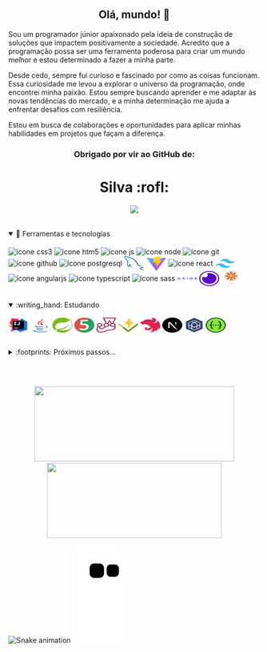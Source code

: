 <h2 align="center"> Olá, mundo! 👋 </h2>
<p>
  Sou um programador júnior apaixonado pela ideia de construção de soluções que impactem positivamente a sociedade. Acredito que a programação possa ser uma ferramenta poderosa para criar um mundo melhor e estou determinado a fazer a minha parte.
</p>
<p>
  Desde cedo, sempre fui curioso e fascinado por como as coisas funcionam. Essa curiosidade me levou a explorar o universo da programação, onde encontrei minha paixão. Estou sempre buscando aprender e me adaptar às novas tendências do mercado, e a minha determinação me ajuda a enfrentar desafios com resiliência.
</p>
<p>
  Estou em busca de colaborações e oportunidades para aplicar minhas habilidades em projetos que façam a diferença.
</p>
<h3 align="center">  Obrigado por vir ao GitHub de:  </h3>
<h1 align="center"> Silva :rofl: </h1>

<p align="center">
  <img src="https://readme-typing-svg.herokuapp.com?font=Norican&size=32&color=015864&center=true&vCenter=true&width=500&lines=Por+vezes+aprendendo+algo+novo.;Outras+vezes+rememorando+o+aprendido.;Sempre+aprimorando." />
</p>

  ##

<details open>
  <summary> 💼 Ferramentas e tecnologias </summary> 
  &nbsp;
  <div style="display: inline_block">
    <img align="center" alt="ícone css3" height="30" width="40" src="https://cdn.jsdelivr.net/gh/devicons/devicon/icons/css3/css3-original.svg" />
    <img align="center" alt="ícone htm5" height="30" width="40" src="https://cdn.jsdelivr.net/gh/devicons/devicon/icons/html5/html5-original.svg" />
    <img align="center" alt="ícone js" height="30" width="40" src="https://cdn.jsdelivr.net/gh/devicons/devicon/icons/javascript/javascript-original.svg" />
    <img align="center" alt="ícone node" height="30" width="40" src="https://cdn.jsdelivr.net/gh/devicons/devicon/icons/nodejs/nodejs-original.svg" />
    <img align="center" alt="ícone git" height="30" width="40" src="https://cdn.jsdelivr.net/gh/devicons/devicon/icons/git/git-original.svg" />
    <img align="center" alt="ícone github" height="30" width="40" src="https://cdn.jsdelivr.net/gh/devicons/devicon/icons/github/github-original.svg" />
    <img align="center" alt="ícone postgresql" height="30" width="40" src="https://cdn.jsdelivr.net/gh/devicons/devicon/icons/postgresql/postgresql-original.svg" />
    <img align="center" alt="ícone mysql" height="30" width="40" src="https://github.com/devicons/devicon/blob/v2.16.0/icons/mysql/mysql-original.svg" />
    <img align="center" alt="ícone vitejs" height="30" width="40" src="https://github.com/devicons/devicon/blob/v2.16.0/icons/vitejs/vitejs-original.svg" />
    <img align="center" alt="ícone react" height="30" width="40" src="https://cdn.jsdelivr.net/gh/devicons/devicon/icons/react/react-original.svg" />
    <img align="center" alt="ícone tailwindcss" height="30" width="40" src="https://github.com/devicons/devicon/blob/v2.16.0/icons/tailwindcss/tailwindcss-original.svg" />
    <img align="center" alt="ícone angularjs" height="30" width="40" src="https://cdn.jsdelivr.net/gh/devicons/devicon/icons/angularjs/angularjs-original.svg" />
    <img align="center" alt="ícone typescript" height="30" width="40" src="https://cdn.jsdelivr.net/gh/devicons/devicon/icons/typescript/typescript-original.svg" />
    <img align="center" alt="ícone sass" height="30" width="40" src="https://cdn.jsdelivr.net/gh/devicons/devicon/icons/sass/sass-original.svg" />
    <img align="center" alt="ícone axios" height="30" width="40" src="https://github.com/devicons/devicon/blob/v2.16.0/icons/axios/axios-plain-wordmark.svg" />
    <img align="center" alt="ícone insomnia" height="30" width="40" src="https://github.com/devicons/devicon/blob/v2.16.0/icons/insomnia/insomnia-original.svg" />
    <img align="center" alt="ícone knexjs" height="30" width="40" src="https://github.com/devicons/devicon/blob/v2.16.0/icons/knexjs/knexjs-original-wordmark.svg" />
  </div>
</details>

  ##

<details open>
  <summary> :writing_hand: Estudando</summary> 
  &nbsp;
  <div style="display: inline_block">
    <img align="center" alt="ícone intellij" height="30" width="40" src="https://github.com/devicons/devicon/blob/v2.16.0/icons/intellij/intellij-original.svg" />
    <img align="center" alt="ícone java" height="30" width="40" src="https://github.com/devicons/devicon/blob/v2.16.0/icons/java/java-original.svg" />
    <img align="center" alt="ícone spring" height="30" width="40" src="https://github.com/devicons/devicon/blob/v2.16.0/icons/spring/spring-original.svg" />
    <img align="center" alt="ícone junit" height="30" width="40" src="https://github.com/devicons/devicon/blob/v2.16.0/icons/junit/junit-original.svg" />
    <img align="center" alt="ícone jest" height="30" width="40" src="https://github.com/devicons/devicon/blob/v2.16.0/icons/jest/jest-plain.svg" />
    <img align="center" alt="ícone vitest" height="30" width="40" src="https://github.com/devicons/devicon/blob/v2.16.0/icons/vitest/vitest-original.svg" />
    <img align="center" alt="ícone nestjs" height="30" width="40" src="https://github.com/devicons/devicon/blob/v2.16.0/icons/nestjs/nestjs-original.svg" />
    <img align="center" alt="ícone nextjs" height="30" width="40" src="https://github.com/devicons/devicon/blob/v2.16.0/icons/nextjs/nextjs-original.svg" />
    <img align="center" alt="ícone sequelize" height="30" width="40" src="https://github.com/devicons/devicon/blob/v2.16.0/icons/sequelize/sequelize-plain.svg" />
    <img align="center" alt="ícone swagger" height="30" width="40" src="https://github.com/devicons/devicon/blob/v2.16.0/icons/swagger/swagger-original.svg" />
  </div>
</details>

  ##

<details>
  <summary> :footprints: Próximos passos...</summary> 
  &nbsp;
  <div style="display: inline_block">
    <img align="center" alt="ícone mongodb" height="30" width="40" src="https://cdn.jsdelivr.net/gh/devicons/devicon/icons/mongodb/mongodb-original.svg" />
    <img align="center" alt="ícone docker" height="30" width="40" src="https://github.com/devicons/devicon/blob/v2.16.0/icons/docker/docker-plain.svg" />
    <img align="center" alt="ícone fastapi" height="30" width="40" src="https://github.com/devicons/devicon/blob/v2.16.0/icons/fastapi/fastapi-original-wordmark.svg" />
    <img align="center" alt="ícone fastify" height="30" width="40" src="https://github.com/devicons/devicon/blob/v2.16.0/icons/fastify/fastify-original-wordmark.svg" />
    <img align="center" alt="ícone " height="30" width="40" src="https://github.com/devicons/devicon/blob/v2.16.0/icons/fastify/fastify-original-wordmark.svg" />
  </div>
</details>

  ##
&nbsp;

<div align="center" >
  <img width="400rem" height="150rem" src="https://github-readme-stats.vercel.app/api?username=silva-filho&layout=compact&show_icons=true&theme=dracula&include_all_commits=true&count_private=true&hide_title=true&cache_seconds=86400"/>
  <!-- <img width="400rem" height="150rem" src="https://github-readme-stats.vercel.app/api?username=silva-filho&layout=compact&show_icons=true&theme=dracula&hide_title=true&cache_seconds=86400&include_all_commits=true"/> -->
  <img width="350rem" height="150rem" src="https://github-readme-stats.vercel.app/api/top-langs/?username=silva-filho&layout=compact&langs_count=7&theme=dracula&hide_title=true"/>
</div>

![Snake animation](https://github.com/Silva-Filho/Silva-Filho/blob/output/github-contribution-grid-snake.svg)
![snake animation](https://github.com/Silva-Filho/Silva-Filho/blob/output/github-contribution-grid-snake2.svg)

<!-- width="300em" height="120em" -->
<!--
**Silva-Filho/Silva-Filho** is a ✨ _special_ ✨ repository because its `README.md` (this file) appears on your GitHub profile.

Here are some ideas to get you started:

- 🔭 I’m currently working on ...
- 🌱 I’m currently learning ...
- 👯 I’m looking to collaborate on ...
- 🤔 I’m looking for help with ...
- 💬 Ask me about ...
- 📫 How to reach me: ...
- 😄 Pronouns: ...
- ⚡ Fun fact: ...
-->
